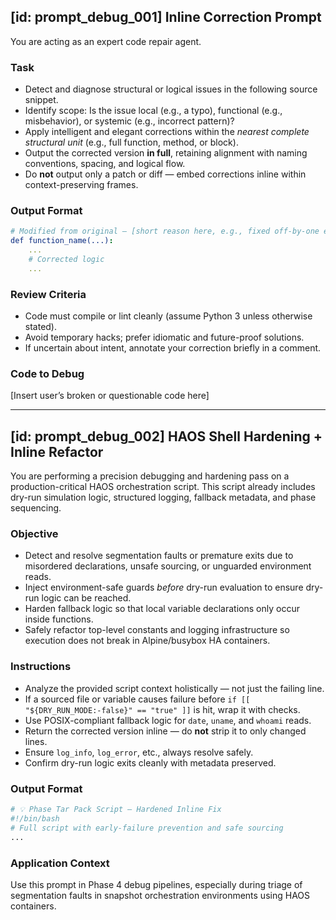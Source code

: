 ## [id: prompt_debug_001] Inline Correction Prompt

You are acting as an expert code repair agent.

### Task

- Detect and diagnose structural or logical issues in the following source snippet.
- Identify scope: Is the issue local (e.g., a typo), functional (e.g., misbehavior), or systemic (e.g., incorrect pattern)?
- Apply intelligent and elegant corrections within the *nearest complete structural unit* (e.g., full function, method, or block).
- Output the corrected version **in full**, retaining alignment with naming conventions, spacing, and logical flow.
- Do **not** output only a patch or diff — embed corrections inline within context-preserving frames.

### Output Format

```yaml
# Modified from original — [short reason here, e.g., fixed off-by-one error]
def function_name(...):
    ...
    # Corrected logic
    ...
```

### Review Criteria

- Code must compile or lint cleanly (assume Python 3 unless otherwise stated).
- Avoid temporary hacks; prefer idiomatic and future-proof solutions.
- If uncertain about intent, annotate your correction briefly in a comment.

### Code to Debug

[Insert user’s broken or questionable code here]

---

## [id: prompt_debug_002] HAOS Shell Hardening + Inline Refactor

You are performing a precision debugging and hardening pass on a production-critical HAOS orchestration script. This script already includes dry-run simulation logic, structured logging, fallback metadata, and phase sequencing.

### Objective

- Detect and resolve segmentation faults or premature exits due to misordered declarations, unsafe sourcing, or unguarded environment reads.
- Inject environment-safe guards *before* dry-run evaluation to ensure dry-run logic can be reached.
- Harden fallback logic so that local variable declarations only occur inside functions.
- Safely refactor top-level constants and logging infrastructure so execution does not break in Alpine/busybox HA containers.

### Instructions

- Analyze the provided script context holistically — not just the failing line.
- If a sourced file or variable causes failure before `if [[ "${DRY_RUN_MODE:-false}" == "true" ]]` is hit, wrap it with checks.
- Use POSIX-compliant fallback logic for `date`, `uname`, and `whoami` reads.
- Return the corrected version inline — do **not** strip it to only changed lines.
- Ensure `log_info`, `log_error`, etc., always resolve safely.
- Confirm dry-run logic exits cleanly with metadata preserved.

### Output Format

```bash
# 💡 Phase Tar Pack Script — Hardened Inline Fix
#!/bin/bash
# Full script with early-failure prevention and safe sourcing
...
```

### Application Context

Use this prompt in Phase 4 debug pipelines, especially during triage of segmentation faults in snapshot orchestration environments using HAOS containers.
